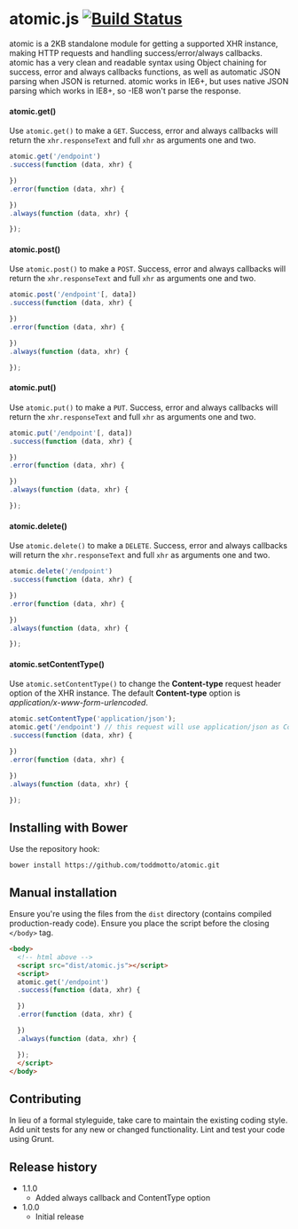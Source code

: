 # atomic.js [![Build Status](https://travis-ci.org/toddmotto/atomic.svg)](https://travis-ci.org/toddmotto/atomic)

atomic is a 2KB standalone module for getting a supported XHR instance, making HTTP requests and handling success/error/always callbacks. atomic has a very clean and readable syntax using Object chaining for success, error and always callbacks functions, as well as automatic JSON parsing when JSON is returned. atomic works in IE6+, but uses native JSON parsing which works in IE8+, so -IE8 won't parse the response.

#### atomic.get()
Use `atomic.get()` to make a `GET`. Success, error and always callbacks will return the `xhr.responseText` and full `xhr` as arguments one and two.
```js
atomic.get('/endpoint')
.success(function (data, xhr) {

})
.error(function (data, xhr) {

})
.always(function (data, xhr) {

});
```

#### atomic.post()
Use `atomic.post()` to make a `POST`. Success, error and always callbacks will return the `xhr.responseText` and full `xhr` as arguments one and two.
```js
atomic.post('/endpoint'[, data])
.success(function (data, xhr) {

})
.error(function (data, xhr) {

})
.always(function (data, xhr) {

});
```

#### atomic.put()
Use `atomic.put()` to make a `PUT`. Success, error and always callbacks will return the `xhr.responseText` and full `xhr` as arguments one and two.
```js
atomic.put('/endpoint'[, data])
.success(function (data, xhr) {

})
.error(function (data, xhr) {

})
.always(function (data, xhr) {

});
```

#### atomic.delete()
Use `atomic.delete()` to make a `DELETE`. Success, error and always callbacks will return the `xhr.responseText` and full `xhr` as arguments one and two.
```js
atomic.delete('/endpoint')
.success(function (data, xhr) {

})
.error(function (data, xhr) {

})
.always(function (data, xhr) {

});
```

#### atomic.setContentType()
Use `atomic.setContentType()` to change the **Content-type** request header option of the XHR instance. The default **Content-type** option is *application/x-www-form-urlencoded*.

```js
atomic.setContentType('application/json');
atomic.get('/endpoint') // this request will use application/json as Content-type
.success(function (data, xhr) {

})
.error(function (data, xhr) {

})
.always(function (data, xhr) {

});
```

## Installing with Bower
Use the repository hook:

```
bower install https://github.com/toddmotto/atomic.git
```

## Manual installation
Ensure you're using the files from the `dist` directory (contains compiled production-ready code). Ensure you place the script before the closing `</body>` tag.

```html
<body>
  <!-- html above -->
  <script src="dist/atomic.js"></script>
  <script>
  atomic.get('/endpoint')
  .success(function (data, xhr) {

  })
  .error(function (data, xhr) {

  })
  .always(function (data, xhr) {

  });
  </script>
</body>
```

## Contributing
In lieu of a formal styleguide, take care to maintain the existing coding style. Add unit tests for any new or changed functionality. Lint and test your code using Grunt.

## Release history
- 1.1.0
  - Added always callback and ContentType option
- 1.0.0
  - Initial release
